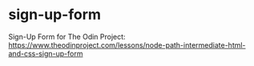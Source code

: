 # sign-up-form
Sign-Up Form for The Odin Project: https://www.theodinproject.com/lessons/node-path-intermediate-html-and-css-sign-up-form
